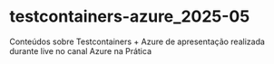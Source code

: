 # testcontainers-azure_2025-05
Conteúdos sobre Testcontainers + Azure de apresentação realizada durante live no canal Azure na Prática
